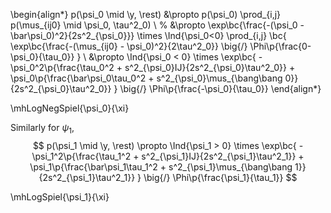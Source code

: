 \begin{align*}
p(\psi_0 \mid \y, \rest) &\propto p(\psi_0) \prod_{i,j} p(\mus_{ij0} \mid \psi_0, \tau^2_0) \\
%
&\propto
\exp\bc{\frac{-(\psi_0 - \bar\psi_0)^2}{2s^2_{\psi_0}}} \times \Ind{\psi_0<0}
\prod_{i,j} \bc{
  \exp\bc{\frac{-(\mus_{ij0} - \psi_0)^2}{2\tau^2_0}} \big{/}
  \Phi\p{\frac{0-\psi_0}{\tau_0}}
} \\
&\propto 
\Ind{\psi_0 < 0} \times
\exp\bc{
  -\psi_0^2\p{\frac{\tau_0^2 + s^2_{\psi_0}IJ}{2s^2_{\psi_0}\tau^2_0}} + 
  \psi_0\p{\frac{\bar\psi_0\tau_0^2 + s^2_{\psi_0}\mus_{\bang\bang 0}}{2s^2_{\psi_0}\tau^2_0}}
}
\big{/} \Phi\p{\frac{-\psi_0}{\tau_0}}
\end{align*}

\mhLogNegSpiel{\psi_0}{\xi}

Similarly for $\psi_1$,
$$
p(\psi_1 \mid \y, \rest) \propto
\Ind{\psi_1 > 0} \times
\exp\bc{
  -\psi_1^2\p{\frac{\tau_1^2 + s^2_{\psi_1}IJ}{2s^2_{\psi_1}\tau^2_1}} + 
  \psi_1\p{\frac{\bar\psi_1\tau_1^2 + s^2_{\psi_1}\mus_{\bang\bang 1}}{2s^2_{\psi_1}\tau^2_1}}
}
\big{/} \Phi\p{\frac{\psi_1}{\tau_1}}
$$

\mhLogSpiel{\psi_1}{\xi}
